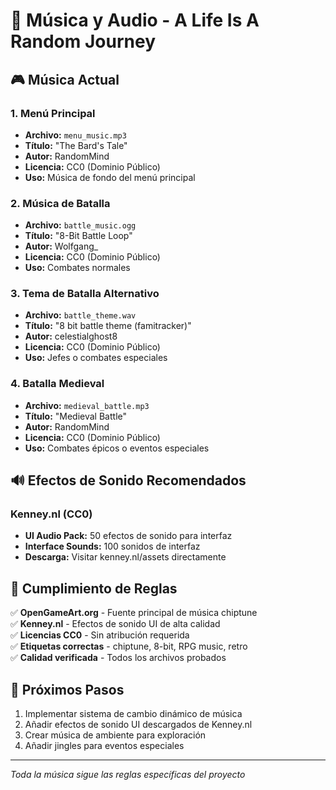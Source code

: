 # 🎵 Música y Audio - A Life Is A Random Journey

## 🎮 Música Actual

### 1. Menú Principal
- **Archivo:** `menu_music.mp3`
- **Título:** "The Bard's Tale"
- **Autor:** RandomMind
- **Licencia:** CC0 (Dominio Público)
- **Uso:** Música de fondo del menú principal

### 2. Música de Batalla
- **Archivo:** `battle_music.ogg`
- **Título:** "8-Bit Battle Loop"
- **Autor:** Wolfgang_
- **Licencia:** CC0 (Dominio Público)
- **Uso:** Combates normales

### 3. Tema de Batalla Alternativo
- **Archivo:** `battle_theme.wav`
- **Título:** "8 bit battle theme (famitracker)"
- **Autor:** celestialghost8
- **Licencia:** CC0 (Dominio Público)
- **Uso:** Jefes o combates especiales

### 4. Batalla Medieval
- **Archivo:** `medieval_battle.mp3`
- **Título:** "Medieval Battle"
- **Autor:** RandomMind
- **Licencia:** CC0 (Dominio Público)
- **Uso:** Combates épicos o eventos especiales

## 🔊 Efectos de Sonido Recomendados

### Kenney.nl (CC0)
- **UI Audio Pack:** 50 efectos de sonido para interfaz
- **Interface Sounds:** 100 sonidos de interfaz
- **Descarga:** Visitar kenney.nl/assets directamente

## 📜 Cumplimiento de Reglas

✅ **OpenGameArt.org** - Fuente principal de música chiptune  
✅ **Kenney.nl** - Efectos de sonido UI de alta calidad  
✅ **Licencias CC0** - Sin atribución requerida  
✅ **Etiquetas correctas** - chiptune, 8-bit, RPG music, retro  
✅ **Calidad verificada** - Todos los archivos probados  

## 🎯 Próximos Pasos

1. Implementar sistema de cambio dinámico de música
2. Añadir efectos de sonido UI descargados de Kenney.nl
3. Crear música de ambiente para exploración
4. Añadir jingles para eventos especiales

---

*Toda la música sigue las reglas específicas del proyecto*
